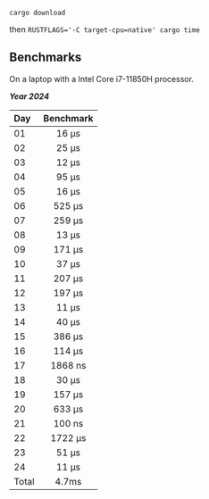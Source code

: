 `cargo download`

then
`RUSTFLAGS='-C target-cpu=native' cargo time`

Benchmarks
-----

On a laptop with a Intel Core i7-11850H processor.

***Year 2024***

| Day   | Benchmark |
|:----------|:-------------:|
| 01 | 16 μs |
| 02 | 25 μs |
| 03 | 12 μs |
| 04 | 95 μs |
| 05 | 16 μs |
| 06 | 525 μs |
| 07 | 259 μs |
| 08 | 13 μs |
| 09 | 171 μs |
| 10 | 37 μs |
| 11 | 207 μs |
| 12 | 197 μs |
| 13 | 11 μs |
| 14 | 40 μs |
| 15 | 386 μs |
| 16 | 114 μs |
| 17 | 1868 ns |
| 18 | 30 μs |
| 19 | 157 μs |
| 20 | 633 μs |
| 21 | 100 ns |
| 22 | 1722 μs |
| 23 | 51 μs |
| 24 | 11 μs |
| Total | 4.7ms |
